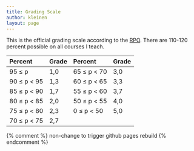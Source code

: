 ```yaml
---
title: Grading Scale
author: kleinen
layout: page
---
```



This is the official grading scale according to the [RPO](https://www.htw-berlin.de/fileadmin/HTW/Zentral/Rechtsstelle/Amtliche_Mitteilungsblaetter/2013/04_13.pdf). There are 110-120 percent possible on all courses I teach.

| Percent           | Grade | Percent           | Grade |
|:------------------|:------|:------------------|:------|
| 95 &le; p         | 1,0   | 65 &le; p &lt; 70 | 3,0   |
| 90 &le; p &lt; 95 | 1,3   | 60 &le; p &lt; 65 | 3,3   |
| 85 &le; p &lt; 90 | 1,7   | 55 &le; p &lt; 60 | 3,7   |
| 80 &le; p &lt; 85 | 2,0   | 50 &le; p &lt; 55 | 4,0   |
| 75 &le; p &lt; 80 | 2,3   | 0  &le; p &lt; 50 | 5,0   |
| 70 &le; p &lt; 75 | 2,7   |                   |       |

{% comment %}
non-change to trigger github pages rebuild
{% endcomment %}

